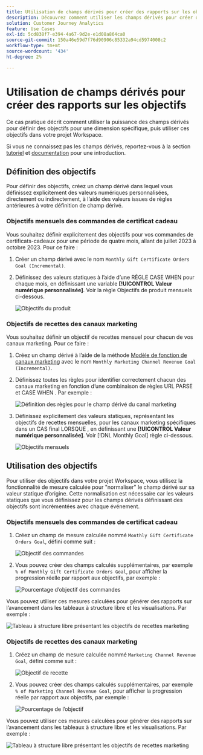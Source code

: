 ```yaml
---
title: Utilisation de champs dérivés pour créer des rapports sur les objectifs
description: Découvrez comment utiliser les champs dérivés pour créer des rapports sur les objectifs (cibles) dans vos projets Workspace.
solution: Customer Journey Analytics
feature: Use Cases
exl-id: 5cd838f7-e394-4a67-9d2e-e1d08a864ca0
source-git-commit: 150a46e59d7f76d90906c85332a94cd5974008c2
workflow-type: tm+mt
source-wordcount: '434'
ht-degree: 2%

---
```


# Utilisation de champs dérivés pour créer des rapports sur les objectifs

Ce cas pratique décrit comment utiliser la puissance des champs dérivés pour définir des objectifs pour une dimension spécifique, puis utiliser ces objectifs dans votre projet Workspace.

Si vous ne connaissez pas les champs dérivés, reportez-vous à la section [tutoriel](https://experienceleague.adobe.com/docs/customer-journey-analytics-learn/tutorials/data-views/derived-fields-in-cja.html?lang=en) et [documentation](../data-views/derived-fields/derived-fields.md) pour une introduction.


## Définition des objectifs

Pour définir des objectifs, créez un champ dérivé dans lequel vous définissez explicitement des valeurs numériques personnalisées, directement ou indirectement, à l’aide des valeurs issues de règles antérieures à votre définition de champ dérivé.


### Objectifs mensuels des commandes de certificat cadeau

Vous souhaitez définir explicitement des objectifs pour vos commandes de certificats-cadeaux pour une période de quatre mois, allant de juillet 2023 à octobre 2023. Pour ce faire :

1. Créer un champ dérivé avec le nom `Monthly Gift Certificate Orders Goal (Incremental)`.

1. Définissez des valeurs statiques à l’aide d’une RÈGLE CASE WHEN pour chaque mois, en définissant une variable **[!UICONTROL Valeur numérique personnalisée]**. Voir la règle Objectifs de produit mensuels ci-dessous.

   ![Objectifs du produit](assets/goals-derived-field-product-goals-1.png)


### Objectifs de recettes des canaux marketing

Vous souhaitez définir un objectif de recettes mensuel pour chacun de vos canaux marketing. Pour ce faire :

1. Créez un champ dérivé à l’aide de la méthode [Modèle de fonction de canaux marketing](/help/data-views/derived-fields/derived-fields.md#marketing-channels) avec le nom `Monthly Marketing Channel Revenue Goal (Incremental)`.

1. Définissez toutes les règles pour identifier correctement chacun des canaux marketing en fonction d’une combinaison de règles URL PARSE et CASE WHEN . Par exemple :

   ![Définition des règles pour le champ dérivé du canal marketing](assets/goals-derived-field-marketing-channel-1.png)

1. Définissez explicitement des valeurs statiques, représentant les objectifs de recettes mensuelles, pour les canaux marketing spécifiques dans un CAS final LORSQUE , en définissant une **[!UICONTROL Valeur numérique personnalisée]**. Voir [!DNL Monthly Goal] règle ci-dessous.

   ![Objectifs mensuels](assets/goals-derived-field-marketing-channel-2.png)



## Utilisation des objectifs

Pour utiliser des objectifs dans votre projet Workspace, vous utilisez la fonctionnalité de mesure calculée pour &quot;normaliser&quot; le champ dérivé sur sa valeur statique d’origine. Cette normalisation est nécessaire car les valeurs statiques que vous définissez pour les champs dérivés définissant des objectifs sont incrémentées avec chaque événement.

### Objectifs mensuels des commandes de certificat cadeau

1. Créez un champ de mesure calculée nommé `Monthly Gift Certificate Orders Goal`, défini comme suit :

   ![Objectif des commandes](assets/calculated-metric-ordersgoals.png)

1. Vous pouvez créer des champs calculés supplémentaires, par exemple `% of Monthly Gift Certificate Orders Goal`, pour afficher la progression réelle par rapport aux objectifs, par exemple :

   ![Pourcentage d’objectif des commandes](assets/calculated-metric-ordersgoalspercent.png)

Vous pouvez utiliser ces mesures calculées pour générer des rapports sur l’avancement dans les tableaux à structure libre et les visualisations. Par exemple :

![Tableau à structure libre présentant les objectifs de recettes marketing](assets/freeform-table-product-order-goals.png)


### Objectifs de recettes des canaux marketing

1. Créez un champ de mesure calculée nommé `Marketing Channel Revenue Goal`, défini comme suit :

   ![Objectif de recette](assets/calculated-metric-revenuegoals.png)

1. Vous pouvez créer des champs calculés supplémentaires, par exemple `% of Marketing Channel Revenue Goal`, pour afficher la progression réelle par rapport aux objectifs, par exemple :

   ![Pourcentage de l’objectif](assets/calculated-metric-revenuegoalspercent.png)

Vous pouvez utiliser ces mesures calculées pour générer des rapports sur l’avancement dans les tableaux à structure libre et les visualisations. Par exemple :

![Tableau à structure libre présentant les objectifs de recettes marketing](assets/freeform-table-marketing-channel-revenue-goals.png)
